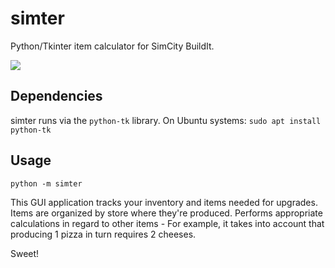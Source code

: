 # simter
Python/Tkinter item calculator for SimCity BuildIt.

![](https://github.com/porkostomus/simter/blob/master/2018-05-09-204120_1366x768_scrot.png)

## Dependencies

simter runs via the `python-tk` library.
On Ubuntu systems: `sudo apt install python-tk`

## Usage

    python -m simter

This GUI application tracks your inventory and items needed for upgrades.
Items are organized by store where they're produced.
Performs appropriate calculations in regard to other items - 
For example, it takes into account that producing 1 pizza in turn requires 2 cheeses.

Sweet!
